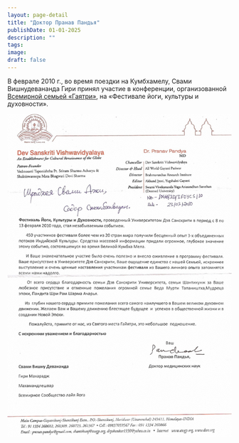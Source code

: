 ```yaml
---
layout: page-detail
title: "Доктор Пранав Пандья"
publishDate: 01-01-2025
description: ""
tags:
image:
draft: false
---
```


 В феврале 2010 г., во время поездки на Кумбхамелу, Свами Вишнудевананда Гири принял участие в конференции, организованной [Всемирной семьей «Гаятри»](http://advayta.org/1474), на «Фестивале йоги, культуры и духовности».

[![](/binaries/am/7646.jpg)](/binaries/am/7646.jpg) 
  
  
